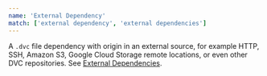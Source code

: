 ```yaml
---
name: 'External Dependency'
match: ['external dependency', 'external dependencies']
---
```


A `.dvc` file dependency with origin in an external source, for example HTTP,
SSH, Amazon S3, Google Cloud Storage remote locations, or even other DVC
repositories. See
[External Dependencies](/doc/user-guide/external-dependencies).
